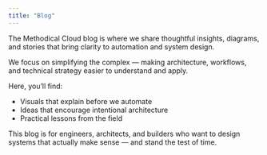 ```yaml
---
title: "Blog"
---
```


The Methodical Cloud blog is where we share thoughtful insights, diagrams, and stories that bring clarity to automation and system design.

We focus on simplifying the complex — making architecture, workflows, and technical strategy easier to understand and apply.

Here, you’ll find:

- Visuals that explain before we automate
- Ideas that encourage intentional architecture
- Practical lessons from the field

This blog is for engineers, architects, and builders who want to design systems that actually make sense — and stand the test of time.